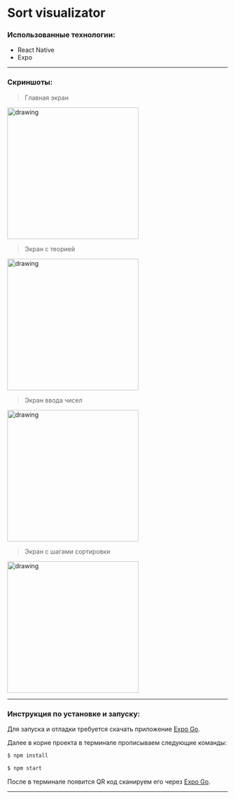 # Sort visualizator

### Использованные технологии:
- React Native
- Expo
---
### Скриншоты:

> Главная экран

<img src="https://github.com/IvanXablin/sort-visualizator/blob/master/screenshots/home.jpg" alt="drawing" width="300"/>

> Экран с теорией

<img src="https://github.com/IvanXablin/sort-visualizator/blob/master/screenshots/theory.jpg" alt="drawing" width="300"/>

> Экран ввода чисел

<img src="https://github.com/IvanXablin/sort-visualizator/blob/master/screenshots/settings.jpg" alt="drawing" width="300"/>

> Экран с шагами сортировки

<img src="https://github.com/IvanXablin/sort-visualizator/blob/master/screenshots/sorting.jpg" alt="drawing" width="300"/>

---
### Инструкция по установке и запуску:

Для запуска и отладки требуется скачать приложение [Expo Go](https://expo.dev/client).

Далее в корне проекта в терминале прописываем следующие команды:
```bash
$ npm install

$ npm start
```
После в терминале появится QR код сканируем его через [Expo Go](https://expo.dev/client).

---
